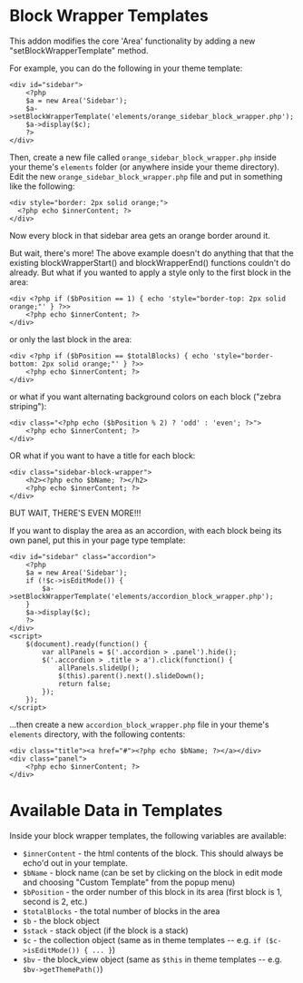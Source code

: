 # Block Wrapper Templates

This addon modifies the core 'Area' functionality by adding a new "setBlockWrapperTemplate" method.

For example, you can do the following in your theme template:

	<div id="sidebar">
		<?php
		$a = new Area('Sidebar');
		$a->setBlockWrapperTemplate('elements/orange_sidebar_block_wrapper.php');
		$a->display($c);
		?>
	</div>

Then, create a new file called `orange_sidebar_block_wrapper.php` inside your theme's `elements` folder (or anywhere inside your theme directory). Edit the new `orange_sidebar_block_wrapper.php` file and put in something like the following:

	<div style="border: 2px solid orange;">
	  <?php echo $innerContent; ?>
	</div>

Now every block in that sidebar area gets an orange border around it.

But wait, there's more! The above example doesn't do anything that that the existing blockWrapperStart() and blockWrapperEnd() functions couldn't do already. But what if you wanted to apply a style only to the first block in the area:

	<div <?php if ($bPosition == 1) { echo 'style="border-top: 2px solid orange;"' } ?>>
		<?php echo $innerContent; ?>
	</div>

or only the last block in the area:

	<div <?php if ($bPosition == $totalBlocks) { echo 'style="border-bottom: 2px solid orange;"' } ?>>
		<?php echo $innerContent; ?>
	</div>

or what if you want alternating background colors on each block ("zebra striping"):

	<div class="<?php echo ($bPosition % 2) ? 'odd' : 'even'; ?>">
		<?php echo $innerContent; ?>
	</div>

OR what if you want to have a title for each block:

	<div class="sidebar-block-wrapper">
		<h2><?php echo $bName; ?></h2>
		<?php echo $innerContent; ?>
	</div>

BUT WAIT, THERE'S EVEN MORE!!!

If you want to display the area as an accordion, with each block being its own panel, put this in your page type template:

	<div id="sidebar" class="accordion">
		<?php
		$a = new Area('Sidebar');
		if (!$c->isEditMode()) {
			$a->setBlockWrapperTemplate('elements/accordion_block_wrapper.php');
		}
		$a->display($c);
		?>
	</div>
	<script>
		$(document).ready(function() {
			var allPanels = $('.accordion > .panel').hide();
			$('.accordion > .title > a').click(function() {
				allPanels.slideUp();
				$(this).parent().next().slideDown();
				return false;
			});
		});
	</script>

...then create a new `accordion_block_wrapper.php` file in your theme's `elements` directory, with the following contents:

	<div class="title"><a href="#"><?php echo $bName; ?></a></div>
	<div class="panel">
		<?php echo $innerContent; ?>
	</div>

# Available Data in Templates
Inside your block wrapper templates, the following variables are available:

* `$innerContent` - the html contents of the block. This should always be echo'd out in your template.
* `$bName` - block name (can be set by clicking on the block in edit mode and choosing "Custom Template" from the popup menu)
* `$bPosition` - the order number of this block in its area (first block is 1, second is 2, etc.)
* `$totalBlocks` - the total number of blocks in the area
* `$b` - the block object
* `$stack` - stack object (if the block is a stack)
* `$c` - the collection object (same as in theme templates -- e.g. `if ($c->isEditMode()) { ... }`)
* `$bv` - the block_view object (same as `$this` in theme templates -- e.g. `$bv->getThemePath()`)
